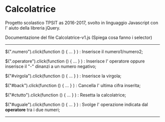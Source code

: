 # Calcolatrice
Progetto scolastico TPSIT as 2016-2017, svolto in linguaggio Javascript con l' aiuto della libreria jQuery.

Documentazione del file Calcolatrice-v1.js
(Spiega cosa fanno i selector)
__________________________________________________________________

$(".numero").click(function () { ... } ) : Inserisce il numero1/numero2;

$(".operatore").click(function () { ... } ) : Inserisce l' operatore oppure inserisce il "-" dinanzi a un numero negativo;

$("#virgola").click(function () { ... } ) : Inserisce la virgola;

$("#back").click(function () { ... } ) : Cancella l' ultima cifra inserita;

$("#ctutto").click(function () { ... } ) : Resetta la calcolatrice;

$("#uguale").click(function () { ... } ) : Svolge l' operazione indicata dal <b>operatore</b> tra i due numeri;

____________________________________________________________________  
